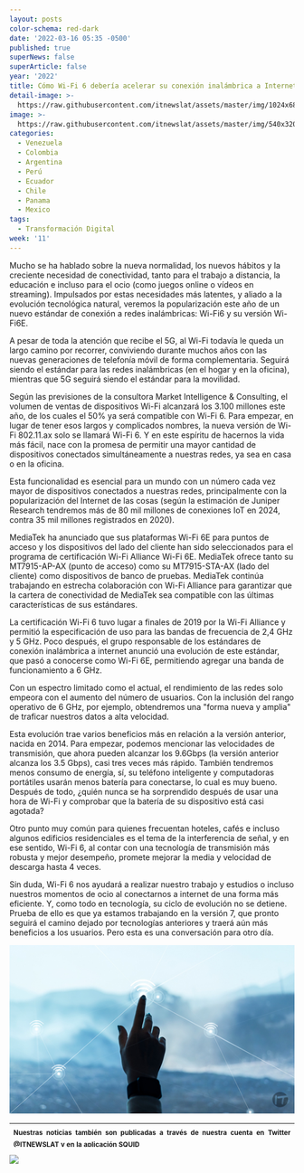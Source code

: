 ```yaml
---
layout: posts
color-schema: red-dark
date: '2022-03-16 05:35 -0500'
published: true
superNews: false
superArticle: false
year: '2022'
title: Cómo Wi-Fi 6 debería acelerar su conexión inalámbrica a Internet
detail-image: >-
  https://raw.githubusercontent.com/itnewslat/assets/master/img/1024x680/wifi-6-g.jpg
image: >-
  https://raw.githubusercontent.com/itnewslat/assets/master/img/540x320/wifi-6-p.jpg
categories:
  - Venezuela
  - Colombia
  - Argentina
  - Perú
  - Ecuador
  - Chile
  - Panama
  - Mexico
tags:
  - Transformación Digital
week: '11'
---
```

Mucho se ha hablado sobre la nueva normalidad, los nuevos hábitos y la creciente necesidad de conectividad, tanto para el trabajo a distancia, la educación e incluso para el ocio (como juegos online o vídeos en streaming). Impulsados por estas necesidades más latentes, y aliado a la evolución tecnológica natural, veremos la popularización este año de un nuevo estándar de conexión a redes inalámbricas: Wi-Fi6 y su versión Wi-Fi6E.

A pesar de toda la atención que recibe el 5G, al Wi-Fi todavía le queda un largo camino por recorrer, conviviendo durante muchos años con las nuevas generaciones de telefonía móvil de forma complementaria. Seguirá siendo el estándar para las redes inalámbricas (en el hogar y en la oficina), mientras que 5G seguirá siendo el estándar para la movilidad.

Según las previsiones de la consultora Market Intelligence & Consulting, el volumen de ventas de dispositivos Wi-Fi alcanzará los 3.100 millones este año, de los cuales el 50% ya será compatible con Wi-Fi 6. Para empezar, en lugar de tener esos largos y complicados nombres, la nueva versión de Wi-Fi 802.11.ax solo se llamará Wi-Fi 6. Y en este espíritu de hacernos la vida más fácil, nace con la promesa de permitir una mayor cantidad de dispositivos conectados simultáneamente a nuestras redes, ya sea en casa o en la oficina.

Esta funcionalidad es esencial para un mundo con un número cada vez mayor de dispositivos conectados a nuestras redes, principalmente con la popularización del Internet de las cosas (según la estimación de Juniper Research tendremos más de 80 mil millones de conexiones IoT en 2024, contra 35 mil millones registrados en 2020).

MediaTek ha anunciado que sus plataformas Wi-Fi 6E para puntos de acceso y los dispositivos del lado del cliente han sido seleccionados para el programa de certificación Wi-Fi Alliance Wi-Fi 6E. MediaTek ofrece tanto su MT7915-AP-AX (punto de acceso) como su MT7915-STA-AX (lado del cliente) como dispositivos de banco de pruebas. MediaTek continúa trabajando en estrecha colaboración con Wi-Fi Alliance para garantizar que la cartera de conectividad de MediaTek sea compatible con las últimas características de sus estándares.

La certificación Wi-Fi 6 tuvo lugar a finales de 2019 por la Wi-Fi Alliance y permitió la especificación de uso para las bandas de frecuencia de 2,4 GHz y 5 GHz. Poco después, el grupo responsable de los estándares de conexión inalámbrica a internet anunció una evolución de este estándar, que pasó a conocerse como Wi-Fi 6E, permitiendo agregar una  banda de funcionamiento  a 6 GHz. 

Con un espectro limitado como el actual, el rendimiento de las redes solo empeora con el aumento del número de usuarios. Con la inclusión del rango operativo de 6 GHz, por ejemplo, obtendremos una "forma nueva y amplia" de traficar nuestros datos a alta velocidad.

Esta evolución trae varios beneficios más en relación a la versión anterior, nacida en 2014. Para empezar, podemos mencionar las velocidades de transmisión, que ahora pueden alcanzar los 9.6Gbps (la versión anterior alcanza los 3.5 Gbps), casi tres veces más rápido. También tendremos menos consumo de energía, sí, su teléfono inteligente y computadoras portátiles usarán menos batería para conectarse, lo cual es muy bueno. Después de todo, ¿quién nunca se ha sorprendido después de usar una hora de Wi-Fi y comprobar que la batería de su dispositivo está casi agotada?

Otro punto muy común para quienes frecuentan hoteles, cafés e incluso algunos edificios residenciales es el tema de la interferencia de señal, y en ese sentido, Wi-Fi 6, al contar con una tecnología de transmisión más robusta y mejor desempeño, promete mejorar la media y velocidad de descarga hasta 4 veces.

Sin duda, Wi-Fi 6 nos ayudará a realizar nuestro trabajo y estudios o incluso nuestros momentos de ocio al conectarnos a internet de una forma más eficiente. Y, como todo en tecnología, su ciclo de evolución no se detiene. Prueba de ello es que ya estamos trabajando en la versión 7, que pronto seguirá el camino dejado por tecnologías anteriores y traerá aún más beneficios a los usuarios. Pero esta es una conversación para otro día. 

![](https://raw.githubusercontent.com/itnewslat/assets/master/img/540x320/wifi-6-p.jpg)

<table style="height: 42px;" width="569">
<tbody>
<tr>
<td style="text-align: justify;"><sub><strong>Nuestras noticias también son publicadas a través de nuestra cuenta en Twitter <a href="https://twitter.com/itnewslat?lang=es">@ITNEWSLAT</a> y en la aplicación <a href="https://squidapp.co/en/">SQUID</a></strong></sub></td>
</tr>
</tbody>
</table>

<img src="https://tracker.metricool.com/c3po.jpg?hash=56f88a41e39ab42c063cc51676587a04"/>